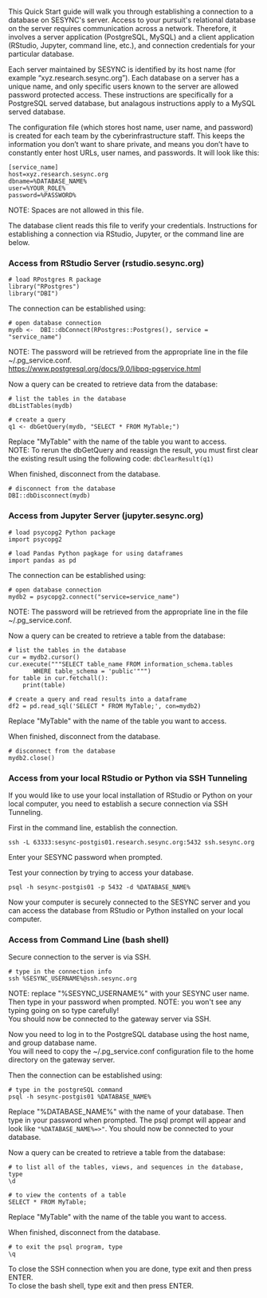 This Quick Start guide will walk you through establishing a connection
to a database on SESYNC's server. Access to your pursuit's relational
database on the server requires communication across a network.
Therefore, it involves a server application (PostgreSQL, MySQL) and a
client application (RStudio, Jupyter, command line, etc.), and
connection credentials for your particular database.

Each server maintained by SESYNC is identified by its host name (for
example “xyz.research.sesync.org”). Each database on a server has a
unique name, and only specific users known to the server are allowed
password protected access. These instructions are specifically for a
PostgreSQL served database, but analagous instructions apply to a MySQL
served database.

The configuration file (which stores host name, user name, and password)
is created for each team by the cyberinfrastructure staff. This keeps
the information you don’t want to share private, and means you don’t
have to constantly enter host URLs, user names, and passwords. It will
look like this:

    [service_name]
    host=xyz.research.sesync.org
    dbname=%DATABASE_NAME%
    user=%YOUR_ROLE%
    password=%PASSWORD%

NOTE: Spaces are not allowed in this file.

The database client reads this file to verify your credentials.
Instructions for establishing a connection via RStudio, Jupyter, or the
command line are below.

### Access from RStudio Server (rstudio.sesync.org)

    # load RPostgres R package
    library("RPostgres")
    library("DBI")

The connection can be established using:

    # open database connection 
    mydb <-  DBI::dbConnect(RPostgres::Postgres(), service = "service_name")

NOTE: The password will be retrieved from the appropriate line in the
file ~/.pg\_service.conf.  
<https://www.postgresql.org/docs/9.0/libpq-pgservice.html>

Now a query can be created to retrieve data from the database:

    # list the tables in the database
    dbListTables(mydb)

    # create a query
    q1 <- dbGetQuery(mydb, "SELECT * FROM MyTable;")

Replace "MyTable" with the name of the table you want to access.  
NOTE: To rerun the dbGetQuery and reassign the result, you must first
clear the existing result using the following code: `dbClearResult(q1)`

When finished, disconnect from the database.

    # disconnect from the database
    DBI::dbDisconnect(mydb)

### Access from Jupyter Server (jupyter.sesync.org)

    # load psycopg2 Python package
    import psycopg2

    # load Pandas Python pagkage for using dataframes
    import pandas as pd

The connection can be established using:

    # open database connection 
    mydb2 = psycopg2.connect("service=service_name")

NOTE: The password will be retrieved from the appropriate line in the
file ~/.pg\_service.conf.

Now a query can be created to retrieve a table from the database:

    # list the tables in the database
    cur = mydb2.cursor()
    cur.execute("""SELECT table_name FROM information_schema.tables
           WHERE table_schema = 'public'""")
    for table in cur.fetchall():
        print(table)

    # create a query and read results into a dataframe
    df2 = pd.read_sql('SELECT * FROM MyTable;', con=mydb2)

Replace "MyTable" with the name of the table you want to access.

When finished, disconnect from the database.

    # disconnect from the database
    mydb2.close()

### Access from your local RStudio or Python via SSH Tunneling

If you would like to use your local installation of RStudio or Python on
your local computer, you need to establish a secure connection via SSH
Tunneling.

First in the command line, establish the connection.

    ssh -L 63333:sesync-postgis01.research.sesync.org:5432 ssh.sesync.org

Enter your SESYNC password when prompted.

Test your connection by trying to access your database.

    psql -h sesync-postgis01 -p 5432 -d %DATABASE_NAME%

Now your computer is securely connected to the SESYNC server and you can
access the database from RStudio or Python installed on your local
computer.

### Access from Command Line (bash shell)

Secure connection to the server is via SSH.

    # type in the connection info
    ssh %SESYNC_USERNAME%@ssh.sesync.org

NOTE: replace "%SESYNC\_USERNAME%" with your SESYNC user name.  
Then type in your password when prompted. NOTE: you won't see any typing
going on so type carefully!  
You should now be connected to the gateway server via SSH.

Now you need to log in to the PostgreSQL database using the host name,
and group database name.  
You will need to copy the ~/.pg\_service.conf configuration file to the
home directory on the gateway server.

Then the connection can be established using:

    # type in the postgreSQL command 
    psql -h sesync-postgis01 %DATABASE_NAME% 

Replace "%DATABASE\_NAME%" with the name of your database. Then type in
your password when prompted. The psql prompt will appear and look like
`"%DATABASE_NAME%=>"`. You should now be connected to your database.

Now a query can be created to retrieve a table from the database:

    # to list all of the tables, views, and sequences in the database, type 
    \d

    # to view the contents of a table 
    SELECT * FROM MyTable;

Replace "MyTable" with the name of the table you want to access.

When finished, disconnect from the database.

    # to exit the psql program, type 
    \q

To close the SSH connection when you are done, type exit and then press
ENTER.  
To close the bash shell, type exit and then press ENTER.
